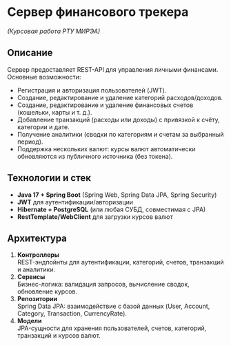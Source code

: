 # Сервер финансового трекера  
*(Курсовая работа РТУ МИРЭА)*

## Описание
Сервер предоставляет REST-API для управления личными финансами. Основные возможности:
- Регистрация и авторизация пользователей (JWT).
- Создание, редактирование и удаление категорий расходов/доходов.
- Создание, редактирование и удаление финансовых счетов (кошельки, карты и т. д.).
- Добавление транзакций (расходы или доходы) с привязкой к счёту, категории и дате.
- Получение аналитики (сводки по категориям и счетам за выбранный период).
- Поддержка нескольких валют: курсы валют автоматически обновляются из публичного источника (без токена).

## Технологии и стек
- **Java 17 + Spring Boot** (Spring Web, Spring Data JPA, Spring Security)  
- **JWT** для аутентификации/авторизации  
- **Hibernate + PostgreSQL** (или любая СУБД, совместимая с JPA)  
- **RestTemplate/WebClient** для загрузки курсов валют  

## Архитектура
1. **Контроллеры**  
   REST-эндпойнты для аутентификации, категорий, счетов, транзакций и аналитики.  
2. **Сервисы**  
   Бизнес-логика: валидация запросов, вычисление сводок, обновление курсов.  
3. **Репозитории**  
   Spring Data JPA: взаимодействие с базой данных (User, Account, Category, Transaction, CurrencyRate).  
4. **Модели**  
   JPA-сущности для хранения пользователей, счетов, категорий, транзакций и курсов валют.
